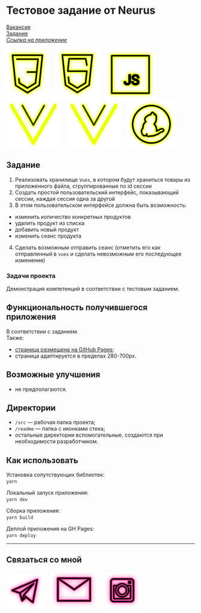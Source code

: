 # Тестовое задание от Neurus

[Вакансия](https://hh.ru/vacancy/49507551 "Junior Frontend-разработчик в AI")  
[Задание](https://s.neurus.ru/vuejstesttask1 "Задание")  
_[Ссылка на приложение](https://beagle-elgaeb.github.io/test-neurus/ "Приложение")_

<p>
  <a href="https://developer.mozilla.org/ru/docs/Web/CSS"><img src="readme/icon-css3.svg" alt="CSS3"></a>
    <img src="readme/icon-whitespace-5px.svg"/>
  <a href="https://developer.mozilla.org/ru/docs/Glossary/HTML5"><img src="readme/icon-html5.svg" alt="HTML5"></a>
    <img src="readme/icon-whitespace-5px.svg"/>
  <a href="https://developer.mozilla.org/ru/docs/Web/JavaScript"><img src="readme/icon-js.svg" alt="JS"></a>
    <img src="readme/icon-whitespace-5px.svg"/>
  <a href="https://v3.ru.vuejs.org/"><img src="readme/icon-vue.svg" alt="Vue"></a>
    <img src="readme/icon-whitespace-5px.svg"/>
  <a href="https://next.vuex.vuejs.org/"><img src="readme/icon-vuex.svg" alt="Vuex"></a>
    <img src="readme/icon-whitespace-5px.svg"/>
  <!--
  <a href="https://vitejs.dev/guide/"><img src="readme/icon-vite.svg" alt="Vite"></a> 
    <img src="readme/icon-whitespace-5px.svg"/>
  -->
  <a href="https://yarnpkg.com/"><img src="readme/icon-yarn.svg" alt="Yarn"></a>
</p>

## Задание

1. Реализовать хранилище `Vuex`, в котором будут храниться товары из приложенного файла, сгруппированные по id сессии
2. Создать простой пользовательский интерфейс, показывающий сессии, каждая сессия одна за другой
3. В этом пользовательском интерфейсе должна быть возможность:

- изменить количество конкретных продуктов
- удалить продукт из списка
- добавить новый продукт
- изменить сеанс продукта

4. Сделать возможным отправить сеанс (отметить его как отправленный в `vuex` и сделать невозможным его последующее изменение)

### Задачи проекта

Демонстрация компетенций в соответствии с тестовым заданием.

## Функциональность получившегося приложения

В соответствии с заданием.  
Также:

- [страница размещена на GitHub Pages](https://beagle-elgaeb.github.io/test-neurus/ "Выполненое тестовое задание");
- страница адаптируется в пределах 280-700px.

## Возможные улучшения

- не предполагаются.

## Директории

- `/src` — рабочая папка проекта;
- `/readme` — папка с иконками стека;
- остальные директории вспомогательные, создаются при необходимости разработчиком.

## Как использовать

Установка сопутствующих библиотек:  
`yarn`

Локальный запуск приложения:  
`yarn dev`

Сборка приложения:  
`yarn build`

Деплой приложения на GH Pages:  
`yarn deploy`

---

## Связаться со мной

<p>
  <a href="https://t.me/evgevgevge"><img src="readme/icon-tg.svg" alt="Telegram"></a>
    <img src="readme/icon-whitespace-5px.svg"/>
  <a href="mailto:beagle-elgaeb@ya.ru"><img src="readme/icon-mail.svg" alt="Mail"></a>
    <img src="readme/icon-whitespace-5px.svg"/>
  <a href="https://www.instagram.com/evg._.su/"><img src="readme/icon-inst.svg" alt="Instagram"></a>
</p>
